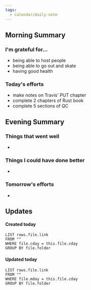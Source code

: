 ```yaml
---
tags:
  - calendar/daily-note
---
```


## Morning Summary

### I'm grateful for...

- being able to host people
- being able to go out and skate
- having good health

### Today's efforts

- make notes on Travis' PUT chapter
- complete 2 chapters of Rust book
- complete 5 sections of QC

## Evening Summary

### Things that went well

-

### Things I could have done better

-

### Tomorrow's efforts

-

## Updates

#### Created today

```dataview
LIST rows.file.link
FROM ""
WHERE file.cday = this.file.cday
GROUP BY file.folder
```

#### Updated today

```dataview
LIST rows.file.link
FROM ""
WHERE file.mday = this.file.cday
GROUP BY file.folder
```
